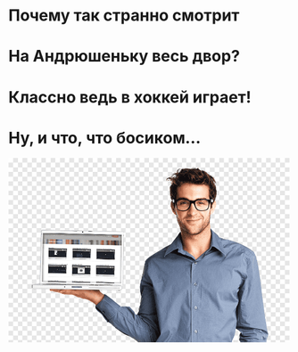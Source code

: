 # Почему так странно смотрит
# На Андрюшеньку весь двор?
# Классно ведь в хоккей играет!
# Ну, и что, что босиком…

![it](human.png)

